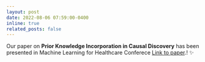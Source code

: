 ```yaml
---
layout: post
date: 2022-08-06 07:59:00-0400
inline: true
related_posts: false
---
```


Our paper on **Prior Knowledge Incorporation in Causal Discovery** has been presented in Machine Learning for Healthcare Conferece [Link to paper](https://doi.org/10.1016/j.artmed.2023.102493).! :sparkles:
